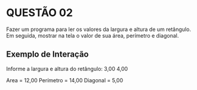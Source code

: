 # QUESTÃO 02

Fazer um programa para ler os valores da largura e altura de um retângulo. Em seguida, mostrar na tela o valor de sua
área, perímetro e diagonal.

## Exemplo de Interação

Informe a largura e altura do retângulo:
3,00
4,00

Area = 12,00
Perímetro = 14,00
Diagonal = 5,00
